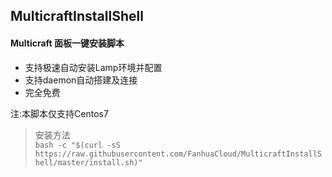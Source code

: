 ## MulticraftInstallShell
#### Multicraft 面板一键安装脚本
- 支持极速自动安装Lamp环境并配置
- 支持daemon自动搭建及连接
- 完全免费  

注:本脚本仅支持Centos7

> 安装方法  
`bash -c "$(curl -sS https://raw.githubusercontent.com/FanhuaCloud/MulticraftInstallShell/master/install.sh)"`
